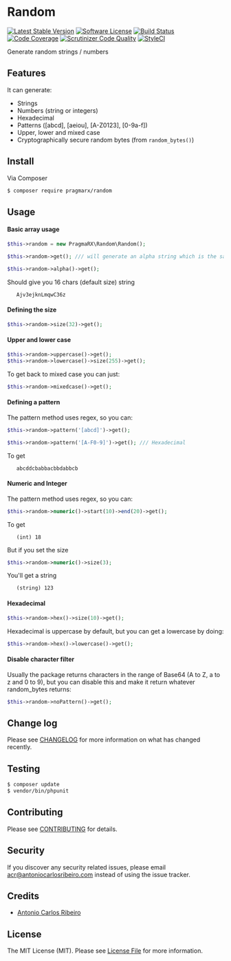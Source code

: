 # Random

[![Latest Stable Version](https://img.shields.io/packagist/v/pragmarx/random.svg?style=flat-square)](https://packagist.org/packages/pragmarx/random)
[![Software License][ico-license]](LICENSE.md)
[![Build Status](https://scrutinizer-ci.com/g/antonioribeiro/random/badges/build.png?b=master)](https://scrutinizer-ci.com/g/antonioribeiro/random/build-status/master)
[![Code Coverage](https://scrutinizer-ci.com/g/antonioribeiro/random/badges/coverage.png?b=master)](https://scrutinizer-ci.com/g/antonioribeiro/random/?branch=master)
[![Scrutinizer Code Quality](https://scrutinizer-ci.com/g/antonioribeiro/random/badges/quality-score.png?b=master)](https://scrutinizer-ci.com/g/antonioribeiro/random/?branch=master)
[![StyleCI](https://styleci.io/repos/103568219/shield)](https://styleci.io/repos/103568219)

Generate random strings / numbers

## Features

It can generate:

- Strings
- Numbers (string or integers)
- Hexadecimal
- Patterns ([abcd], [aeiou], [A-Z0123], [0-9a-f])
- Upper, lower and mixed case
- Cryptographically secure random bytes (from `random_bytes()`)

## Install

Via Composer

``` bash
$ composer require pragmarx/random
```

## Usage

#### Basic array usage

``` php
$this->random = new PragmaRX\Random\Random();

$this->random->get(); /// will generate an alpha string which is the same of

$this->random->alpha()->get();
```

Should give you 16 chars (default size) string 

``` text
   Ajv3ejknLmqwC36z
```

#### Defining the size

``` php
$this->random->size(32)->get();
```

#### Upper and lower case

``` php
$this->random->uppercase()->get();
$this->random->lowercase()->size(255)->get();
```

To get back to mixed case you can just:

``` php
$this->random->mixedcase()->get();
```

#### Defining a pattern

The pattern method uses regex, so you can:

``` php
$this->random->pattern('[abcd]')->get();

$this->random->pattern('[A-F0-9]')->get(); /// Hexadecimal
```

To get

``` text
   abcddcbabbacbbdabbcb
```

#### Numeric and Integer 

The pattern method uses regex, so you can:

``` php
$this->random->numeric()->start(10)->end(20)->get();
```

To get

``` text
   (int) 18
```

But if you set the size 

``` php
$this->random->numeric()->size(3);
```

You'll get a string

``` text
   (string) 123
```

#### Hexadecimal 

``` php
$this->random->hex()->size(10)->get();
```

Hexadecimal is uppercase by default, but you can get a lowercase by doing:

``` php
$this->random->hex()->lowercase()->get();
```

#### Disable character filter 

Usually the package returns characters in the range of Base64 (A to Z, a to z and 0 to 9), but you can disable this and make it return whatever random_bytes returns: 

``` php
$this->random->noPattern()->get();
```

## Change log

Please see [CHANGELOG](CHANGELOG.md) for more information on what has changed recently.

## Testing

``` bash
$ composer update
$ vendor/bin/phpunit
```

## Contributing

Please see [CONTRIBUTING](CONTRIBUTING.md) for details.

## Security

If you discover any security related issues, please email acr@antoniocarlosribeiro.com instead of using the issue tracker.

## Credits

- [Antonio Carlos Ribeiro][link-author]

## License

The MIT License (MIT). Please see [License File](LICENSE.md) for more information.


[ico-version]: https://img.shields.io/packagist/v/pragmarx/recovery.svg?style=flat-square
[ico-license]: https://img.shields.io/badge/license-MIT-brightgreen.svg?style=flat-square
[ico-travis]: https://img.shields.io/travis/pragmarx/recovery/master.svg?style=flat-square
[ico-scrutinizer]: https://img.shields.io/scrutinizer/coverage/g/pragmarx/recovery.svg?style=flat-square
[ico-code-quality]: https://img.shields.io/scrutinizer/g/pragmarx/recovery.svg?style=flat-square
[ico-downloads]: https://img.shields.io/packagist/dt/pragmarx/recovery.svg?style=flat-square

[link-packagist]: https://packagist.org/packages/pragmarx/recovery
[link-travis]: https://travis-ci.org/pragmarx/recovery
[link-scrutinizer]: https://scrutinizer-ci.com/g/pragmarx/recovery/code-structure
[link-code-quality]: https://scrutinizer-ci.com/g/pragmarx/recovery
[link-downloads]: https://packagist.org/packages/pragmarx/recovery
[link-author]: https://github.com/antonioribeiro
[link-contributors]: ../../contributors
